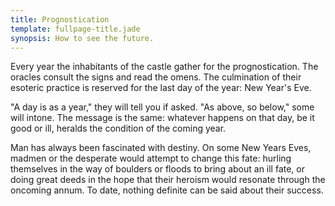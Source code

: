 ```yaml
---
title: Prognostication
template: fullpage-title.jade
synopsis: How to see the future.
---
```


Every year the inhabitants of the castle gather for the prognostication. The oracles consult the signs and read the omens. The culmination of their esoteric practice is reserved for the last day of the year: New Year's Eve.

"A day is as a year," they will tell you if asked. "As above, so below," some will intone. The message is the same: whatever happens on that day, be it good or ill, heralds the condition of the coming year.

Man has always been fascinated with destiny. On some New Years Eves, madmen or the desperate would attempt to change this fate: hurling themselves in the way of boulders or floods to bring about an ill fate, or doing great deeds in the hope that their heroism would resonate through the oncoming annum. To date, nothing definite can be said about their success.
